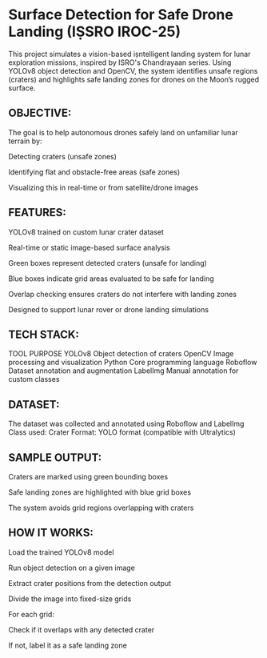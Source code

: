 # Surface Detection for Safe Drone Landing (IṢSRO IROC-25)
This project simulates a vision-based iṣntelligent landing system for lunar exploration missions, inspired by ISRO's Chandrayaan series. Using YOLOv8 object detection and OpenCV, the system identifies unsafe regions (craters) and highlights safe landing zones for drones on the Moon’s rugged surface.


## OBJECTIVE:
The goal is to help autonomous drones safely land on unfamiliar lunar terrain by:

Detecting craters (unsafe zones)

Identifying flat and obstacle-free areas (safe zones)

Visualizing this in real-time or from satellite/drone images

## FEATURES:
YOLOv8 trained on custom lunar crater dataset

Real-time or static image-based surface analysis

Green boxes represent detected craters (unsafe for landing)

Blue boxes indicate grid areas evaluated to be safe for landing

Overlap checking ensures craters do not interfere with landing zones

Designed to support lunar rover or drone landing simulations

## TECH STACK:
TOOL	    PURPOSE
YOLOv8	    Object detection of craters
OpenCV	    Image processing and visualization
Python	    Core programming language
Roboflow	Dataset annotation and augmentation
LabelImg	Manual annotation for custom classes

## DATASET:
The dataset was collected and annotated using Roboflow and LabelImg
Class used: Crater
Format: YOLO format (compatible with Ultralytics)


## SAMPLE OUTPUT:

Craters are marked using green bounding boxes

Safe landing zones are highlighted with blue grid boxes

The system avoids grid regions overlapping with craters

## HOW IT WORKS:
Load the trained YOLOv8 model

Run object detection on a given image

Extract crater positions from the detection output

Divide the image into fixed-size grids

For each grid:

Check if it overlaps with any detected crater

If not, label it as a safe landing zone
